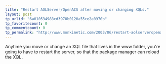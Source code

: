 ```yaml
---
title: "Restart AOLServer/OpenACS after moving or changing XQLs."
layout: post
tp_urlid: "6a010534988cd3970b0120a55ce2a0970b"
tp_favoritecount: 0
tp_commentcount: 0
tp_permalink: "http://www.monkinetic.com/2003/06/restart-aolserveropenacs-after-moving-or-changing-xqls.html"
---
```

Anytime you move or change an XQL file that lives in the www folder, you&#39;re going to have to restart the server, so that the package manager can reload the XQL.
